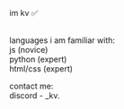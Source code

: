 im kv ✅<br/><br/>

languages i am familiar with:<br/>
js (novice)<br/>
python (expert)<br/>
html/css (expert)<br/>

contact me: <br/>
discord - _kv.
